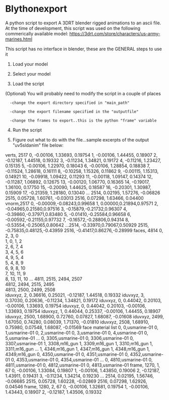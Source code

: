 # Blythonexport
A python script to export A 3DRT blender rigged animations to an ascii file.
At the time of development, this script was used on the following commerically available model:
https://3drt.com/store/characters/us-army-marines.html

This script has no interface in blender, these are the GENERAL steps to use it
1. Load your model

2. Select your model

3. Load the script

(Optional) You will probably need to modify the script in a couple of places

      -change the export directory specified in "main_path"
     
      -change the export filename specified in the "outputfile"
  
      -change the frames to export..this is the python "frame" variable
  
4. Run the script
 
5. Figure out what to do with the file...sample excerpts of the output "uv5sldanim" file below:

verts, 2517
0, -0.00106, 1.33693, 0.19754 
1, -0.00106, 1.44455, 0.18907 
2, -0.12187, 1.44518, 0.19332 
3, -0.11234, 1.34821, 0.19172 
4, -0.11216, 1.23427, 0.15135 
5, -0.00106, 1.22970, 0.18043 
6, -0.00106, 1.28854, 0.18838 
7, -0.11524, 1.28618, 0.16111 
8, -0.10258, 1.15326, 0.11862 
9, -0.00115, 1.15313, 0.14921 
10, -0.09918, 1.09422, 0.11293 
11, -0.00118, 1.09147, 0.14374 
12, -0.11287, 1.06892, 0.12675 
13, -0.00120, 1.06770, 0.16365 
14, -0.19017, 1.36100, 0.17750 
15, -0.20090, 1.44625, 0.18587 
16, -0.20301, 1.30987, 0.15909 
17, -0.21359, 1.28180, 0.13040 
...
2514, 0.02195, 1.57276, -0.06826 
2515, 0.05728, 1.60761, -0.03013 
2516, 0.07298, 1.63466, 0.04400 
vnorm,2517
0, -0.00009,-0.08243,0.99658 
1, 0.00000,0.21894,0.97571 
2, -0.04965,0.21580,0.97516 
3, -0.15879,-0.21732,0.96307 
4, -0.39860,-0.37971,0.83480 
5, -0.01410,-0.25584,0.96658 
6, -0.00592,-0.21155,0.97732 
7, -0.16572,-0.28806,0.94314 
8, -0.53554,-0.25065,0.80642 
...2514, -0.33970,0.79067,0.50929 
2515, -0.75835,0.48125,-0.43959 
2516, -0.41417,0.86276,-0.28999 
faces, 4814
0, 2, 3, 0  
1, 0, 1, 2  
2, 6, 7, 4  
3, 4, 5, 6  
4, 9, 5, 4  
5, 4, 8, 9  
6, 9, 8, 10  
7, 10, 11, 9  
8, 13, 11, 10 
...
4811, 2515, 2494, 2507  
4812, 2494, 2515, 2495  
4813, 2500, 2499, 2508  
iduvxyz, 2, 0.36616, 0.25021, -0.12187, 1.44518, 0.19332
iduvxyz, 3, 0.37030, 0.20636, -0.11234, 1.34821, 0.19172
iduvxyz, 0, 0.44042, 0.20103, -0.00106, 1.33693, 0.19754
iduvxyz, 0, 0.44042, 0.20103, -0.00106, 1.33693, 0.19754
iduvxyz, 1, 0.44044, 0.25337, -0.00106, 1.44455, 0.18907
iduvxyz, 2500, 1.68900, 0.72760, 0.07827, 1.68087, -0.01608
iduvxyz, 2499, 1.67050, 0.74280, 0.08039, 1.71370, -0.01810
iduvxyz, 2508, 1.68910, 0.75980, 0.07548, 1.68087, -0.01569
face material list
0, 0,usmarine-01
0, 1,usmarine-01
0, 2,usmarine-01
0, 3,usmarine-01
0, 4,usmarine-01
0, 5,usmarine-01
...
0, 3305,usmarine-01
0, 3306,usmarine-01
0, 3307,usmarine-01
1, 3308,m16_gun
1, 3309,m16_gun
1, 3310,m16_gun
1, 3311,m16_gun
...
1, 4346,m16_gun
1, 4347,m16_gun
1, 4348,m16_gun
1, 4349,m16_gun
0, 4350,usmarine-01
0, 4351,usmarine-01
0, 4352,usmarine-01
0, 4353,usmarine-01
0, 4354,usmarine-01
...
0, 4810,usmarine-01
0, 4811,usmarine-01
0, 4812,usmarine-01
0, 4813,usmarine-01
frame, 1270, 1, 67
0, -0.00106, 1.33084, 0.19807 
1, -0.00106, 1.43850, 0.19006 
2, -0.12187, 1.43911, 0.19431 
3, -0.11234, 1.34214, 0.19230
...
2514, 0.02195, 1.56746, -0.06685 
2515, 0.05728, 1.60228, -0.02869 
2516, 0.07298, 1.62926, 0.04546 
frame, 1280, 2, 67
0, -0.00106, 1.32681, 0.19754 
1, -0.00106, 1.43443, 0.18907 
2, -0.12187, 1.43506, 0.19332 





